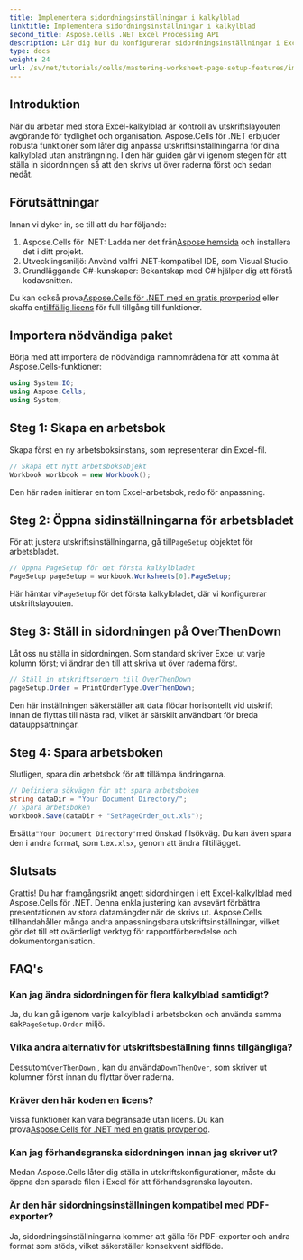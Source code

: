 ```yaml
---
title: Implementera sidordningsinställningar i kalkylblad
linktitle: Implementera sidordningsinställningar i kalkylblad
second_title: Aspose.Cells .NET Excel Processing API
description: Lär dig hur du konfigurerar sidordningsinställningar i Excel med Aspose.Cells för .NET. Den här steg-för-steg-guiden visar hur du skriver ut över rader först och sedan nedåt i kolumner, vilket säkerställer att dina stora kalkylblad visas snyggt på papper.
type: docs
weight: 24
url: /sv/net/tutorials/cells/mastering-worksheet-page-setup-features/implement-page-order-settings/
---
```

## Introduktion

När du arbetar med stora Excel-kalkylblad är kontroll av utskriftslayouten avgörande för tydlighet och organisation. Aspose.Cells för .NET erbjuder robusta funktioner som låter dig anpassa utskriftsinställningarna för dina kalkylblad utan ansträngning. I den här guiden går vi igenom stegen för att ställa in sidordningen så att den skrivs ut över raderna först och sedan nedåt.

## Förutsättningar

Innan vi dyker in, se till att du har följande:

1. Aspose.Cells för .NET: Ladda ner det från[Aspose hemsida](https://releases.aspose.com/cells/net/) och installera det i ditt projekt.
2. Utvecklingsmiljö: Använd valfri .NET-kompatibel IDE, som Visual Studio.
3. Grundläggande C#-kunskaper: Bekantskap med C# hjälper dig att förstå kodavsnitten.

 Du kan också prova[Aspose.Cells för .NET med en gratis provperiod](https://releases.aspose.com/) eller skaffa en[tillfällig licens](https://purchase.aspose.com/temporary-license/) för full tillgång till funktioner.

## Importera nödvändiga paket

Börja med att importera de nödvändiga namnområdena för att komma åt Aspose.Cells-funktioner:

```csharp
using System.IO;
using Aspose.Cells;
using System;
```

## Steg 1: Skapa en arbetsbok

Skapa först en ny arbetsboksinstans, som representerar din Excel-fil.

```csharp
// Skapa ett nytt arbetsboksobjekt
Workbook workbook = new Workbook();
```

Den här raden initierar en tom Excel-arbetsbok, redo för anpassning.

## Steg 2: Öppna sidinställningarna för arbetsbladet

 För att justera utskriftsinställningarna, gå till`PageSetup` objektet för arbetsbladet.

```csharp
// Öppna PageSetup för det första kalkylbladet
PageSetup pageSetup = workbook.Worksheets[0].PageSetup;
```

 Här hämtar vi`PageSetup` för det första kalkylbladet, där vi konfigurerar utskriftslayouten.

## Steg 3: Ställ in sidordningen på OverThenDown

Låt oss nu ställa in sidordningen. Som standard skriver Excel ut varje kolumn först; vi ändrar den till att skriva ut över raderna först.

```csharp
// Ställ in utskriftsordern till OverThenDown
pageSetup.Order = PrintOrderType.OverThenDown;
```

Den här inställningen säkerställer att data flödar horisontellt vid utskrift innan de flyttas till nästa rad, vilket är särskilt användbart för breda datauppsättningar.

## Steg 4: Spara arbetsboken

Slutligen, spara din arbetsbok för att tillämpa ändringarna.

```csharp
// Definiera sökvägen för att spara arbetsboken
string dataDir = "Your Document Directory/";
// Spara arbetsboken
workbook.Save(dataDir + "SetPageOrder_out.xls");
```

 Ersätta`"Your Document Directory"`med önskad filsökväg. Du kan även spara den i andra format, som t.ex`.xlsx`, genom att ändra filtillägget.

## Slutsats

Grattis! Du har framgångsrikt angett sidordningen i ett Excel-kalkylblad med Aspose.Cells för .NET. Denna enkla justering kan avsevärt förbättra presentationen av stora datamängder när de skrivs ut. Aspose.Cells tillhandahåller många andra anpassningsbara utskriftsinställningar, vilket gör det till ett ovärderligt verktyg för rapportförberedelse och dokumentorganisation.

## FAQ's

### Kan jag ändra sidordningen för flera kalkylblad samtidigt?

 Ja, du kan gå igenom varje kalkylblad i arbetsboken och använda samma sak`PageSetup.Order` miljö.

### Vilka andra alternativ för utskriftsbeställning finns tillgängliga?

 Dessutom`OverThenDown` , kan du använda`DownThenOver`, som skriver ut kolumner först innan du flyttar över raderna.

### Kräver den här koden en licens?

 Vissa funktioner kan vara begränsade utan licens. Du kan prova[Aspose.Cells för .NET med en gratis provperiod](https://releases.aspose.com/).

### Kan jag förhandsgranska sidordningen innan jag skriver ut?

Medan Aspose.Cells låter dig ställa in utskriftskonfigurationer, måste du öppna den sparade filen i Excel för att förhandsgranska layouten.

### Är den här sidordningsinställningen kompatibel med PDF-exporter?

Ja, sidordningsinställningarna kommer att gälla för PDF-exporter och andra format som stöds, vilket säkerställer konsekvent sidflöde.